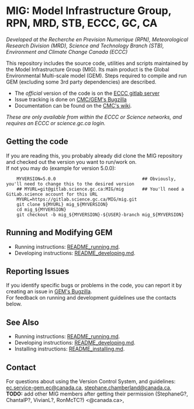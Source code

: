 MIG: Model Infrastructure Group, RPN, MRD, STB, ECCC, GC, CA
============================================================

*Developed at the Recherche en Prevision Numerique (RPN), Meteorological Research Division (MRD), Science and Technology Branch (STB), Environment and Climate Change Canada (ECCC)*

This repository includes the source code, utilities and scripts maintained by the Model Infrastructure Group (MIG). Its main product is the Global Environmental Multi-scale model (GEM).  Steps required to compile and run GEM (excluding some 3rd party dependencies) are described.

  * The *official* version of the code is on the [ECCC gitlab server](https://gitlab.science.gc.ca/MIG/mig)
  * Issue tracking is done on [CMC/GEM's Bugzilla](http://bugzilla.cmc.ec.gc.ca/buglist.cgi?product=GEM&resolution=---)
  * Documentation can be found on the [CMC's wiki](https://wiki.cmc.ec.gc.ca/wiki/Gem).

*These are only available from within the ECCC or Science networks, and requires an ECCC or science.gc.ca login.*


Getting the code
----------------

If you are reading this, you probably already did clone the MIG repository and checked out the version you want to run/work on.  
If not you may do (example for version 5.0.0):

        MYVERSION=5.0.0                                 ## Obviously, you'll need to change this to the desired version
        ## MYURL=git@gitlab.science.gc.ca:MIG/mig       ## You'll need a GitLab.science account for this URL
        MYURL=https://gitlab.science.gc.ca/MIG/mig.git
        git clone ${MYURL} mig_${MYVERSION}
        cd mig_${MYVERSION}
        git checkout -b mig_${MYVERSION}-${USER}-branch mig_${MYVERSION}


Running and Modifying GEM
-------------------------

  * Running instructions: [README\_running.md](README_running.md).
  * Developing instructions: [README\_developing.md](README_developing.md). 


Reporting Issues
----------------

If you identify specific bugs or problems in the code, you can report it by creating an issue in [GEM's Bugzilla](http://bugzilla.cmc.ec.gc.ca/buglist.cgi?product=GEM&resolution=---).  
For feedback on running and development guidelines use the contacts below.


See Also
--------

  * Running instructions: [README\_running.md](README_running.md).
  * Developing instructions: [README\_developing.md](README_developing.md). 
  * Installing instructions: [README\_installing.md](README_installing.md). 


Contact
-------

For questions about using the Version Control System, and guidelines:
<ec.service-gem.ec@canada.ca>, <stephane.chamberland@canada.ca>,  
**TODO:** add other MIG members after getting their permission (StephaneG?, ChantalP?, VivianL?, RonMcTC?) <@canada.ca>,
